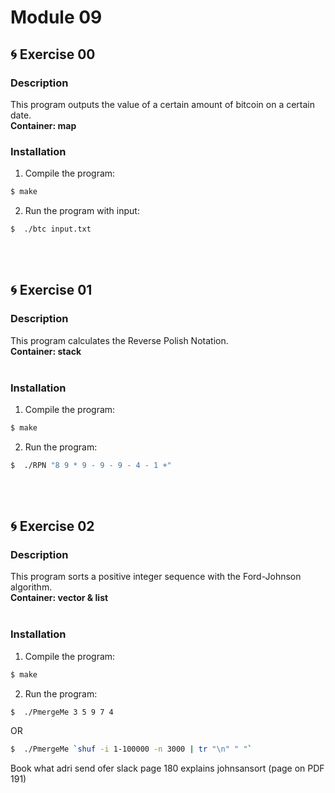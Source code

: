 # Module 09

## 🌀 Exercise 00
### Description
This program outputs the value of a certain amount of bitcoin on a certain date. <br>
**Container: map**
<br>
### Installation
1. Compile the program:
```bash 
$ make 
```
2. Run the program with input:
```bash 
$  ./btc input.txt
```
<br>
<br>

## 🌀 Exercise 01
### Description
This program calculates the Reverse Polish Notation.<br>
**Container: stack** <br>
<br>
### Installation
1. Compile the program:
```bash 
$ make 
```
2. Run the program:
```bash 
$  ./RPN "8 9 * 9 - 9 - 9 - 4 - 1 +"
```
<br>
<br>

## 🌀 Exercise 02
### Description
This program sorts a positive integer sequence with the Ford-Johnson algorithm. <br>
**Container: vector & list** <br>
<br>
### Installation
1. Compile the program:
```bash 
$ make 
```
2. Run the program:
```bash 
$  ./PmergeMe 3 5 9 7 4
```
OR
```bash 
$  ./PmergeMe `shuf -i 1-100000 -n 3000 | tr "\n" " "`
```




Book what adri send ofer slack page 180 explains johnsansort (page on PDF 191)
